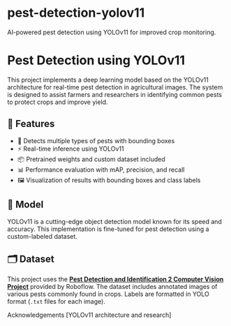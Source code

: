 # pest-detection-yolov11
AI-powered pest detection using YOLOv11 for improved crop monitoring.

# Pest Detection using YOLOv11

This project implements a deep learning model based on the YOLOv11 architecture for real-time pest detection in agricultural images. The system is designed to assist farmers and researchers in identifying common pests to protect crops and improve yield.

## 📌 Features

- 🐛 Detects multiple types of pests with bounding boxes
- ⚡ Real-time inference using YOLOv11
- 📦 Pretrained weights and custom dataset included
- 📊 Performance evaluation with mAP, precision, and recall
- 🖼️ Visualization of results with bounding boxes and class labels

## 🧠 Model

YOLOv11 is a cutting-edge object detection model known for its speed and accuracy. This implementation is fine-tuned for pest detection using a custom-labeled dataset.

## 🗂️ Dataset

This project uses the **[Pest Detection and Identification 2 Computer Vision Project](https://universe.roboflow.com/major-pro/pest-detection-and-identification-2)** provided by Roboflow. The dataset includes annotated images of various pests commonly found in crops. Labels are formatted in YOLO format (`.txt` files for each image).

Acknowledgements
[YOLOv11 architecture and research]


